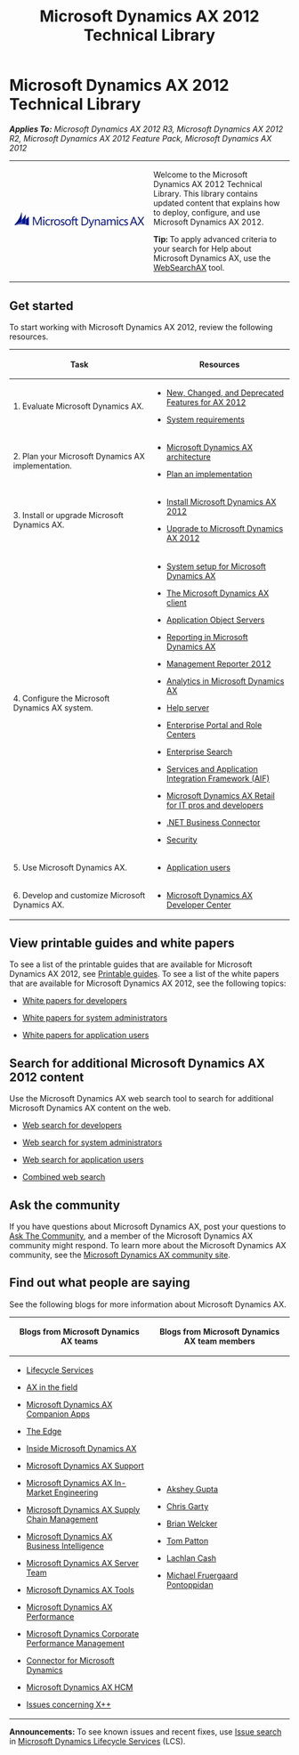 ﻿---
title: 'Microsoft Dynamics AX 2012 Technical Library '
TOCTitle: Microsoft Dynamics AX 2012
ms:assetid: 89085fa3-cec3-4651-bee5-907470e2d4bd
ms:mtpsurl: https://technet.microsoft.com/en-us/library/Gg852966(v=AX.60)
ms:contentKeyID: 35267556
ms.date: 04/28/2014
mtps_version: v=AX.60
---

# Microsoft Dynamics AX 2012 Technical Library


_**Applies To:** Microsoft Dynamics AX 2012 R3, Microsoft Dynamics AX 2012 R2, Microsoft Dynamics AX 2012 Feature Pack, Microsoft Dynamics AX 2012_

<table>
<colgroup>
<col style="width: 50%" />
<col style="width: 50%" />
</colgroup>
<tbody>
<tr class="odd">
<td><img src="images/Gg852966.AXlogo(AX.60).png" title="Microsoft Dynamics AX logo" alt="Microsoft Dynamics AX logo" /></td>
<td><p>Welcome to the Microsoft Dynamics AX 2012 Technical Library. This library contains updated content that explains how to deploy, configure, and use Microsoft Dynamics AX 2012.</p>
<p><strong>Tip:</strong> To apply advanced criteria to your search for Help about Microsoft Dynamics AX, use the <a href="http://go.microsoft.com/fwlink/?linkid=194311">WebSearchAX</a> tool.</p></td>
</tr>
</tbody>
</table>


## Get started

To start working with Microsoft Dynamics AX 2012, review the following resources.

<table>
<colgroup>
<col style="width: 50%" />
<col style="width: 50%" />
</colgroup>
<thead>
<tr class="header">
<th><p>Task</p></th>
<th><p>Resources</p></th>
</tr>
</thead>
<tbody>
<tr class="odd">
<td><p>1. Evaluate Microsoft Dynamics AX.</p></td>
<td><ul>
<li><p><a href="new-changed-and-deprecated-features-for-ax-2012.md">New, Changed, and Deprecated Features for AX 2012</a></p></li>
<li><p><a href="http://go.microsoft.com/fwlink/?linkid=165377">System requirements</a></p></li>
</ul></td>
</tr>
<tr class="even">
<td><p>2. Plan your Microsoft Dynamics AX implementation.</p></td>
<td><ul>
<li><p><a href="microsoft-dynamics-ax-architecture.md">Microsoft Dynamics AX architecture</a></p></li>
<li><p><a href="plan-an-implementation.md">Plan an implementation</a></p></li>
</ul></td>
</tr>
<tr class="odd">
<td><p>3. Install or upgrade Microsoft Dynamics AX.</p></td>
<td><ul>
<li><p><a href="install-microsoft-dynamics-ax-2012.md">Install Microsoft Dynamics AX 2012</a></p></li>
<li><p><a href="upgrade-to-microsoft-dynamics-ax-2012.md">Upgrade to Microsoft Dynamics AX 2012</a></p></li>
</ul></td>
</tr>
<tr class="even">
<td><p>4. Configure the Microsoft Dynamics AX system.</p></td>
<td><ul>
<li><p><a href="system-setup-for-microsoft-dynamics-ax.md">System setup for Microsoft Dynamics AX</a></p></li>
<li><p><a href="the-microsoft-dynamics-ax-client.md">The Microsoft Dynamics AX client</a></p></li>
<li><p><a href="application-object-servers.md">Application Object Servers</a></p></li>
<li><p><a href="reporting-in-microsoft-dynamics-ax.md">Reporting in Microsoft Dynamics AX</a></p></li>
<li><p><a href="http://www.microsoft.com/en-us/download/details.aspx?id=5916">Management Reporter 2012</a></p></li>
<li><p><a href="analytics-in-microsoft-dynamics-ax.md">Analytics in Microsoft Dynamics AX</a></p></li>
<li><p><a href="help-server.md">Help server</a></p></li>
<li><p><a href="enterprise-portal-and-role-centers.md">Enterprise Portal and Role Centers</a></p></li>
<li><p><a href="enterprise-search.md">Enterprise Search</a></p></li>
<li><p><a href="services-and-application-integration-framework-aif.md">Services and Application Integration Framework (AIF)</a></p></li>
<li><p><a href="microsoft-dynamics-ax-retail-for-it-pros-and-developers.md">Microsoft Dynamics AX Retail for IT pros and developers</a></p></li>
<li><p><a href="net-business-connector.md">.NET Business Connector</a></p></li>
<li><p><a href="security.md">Security</a></p></li>
</ul></td>
</tr>
<tr class="odd">
<td><p>5. Use Microsoft Dynamics AX.</p></td>
<td><ul>
<li><p><a href="app-user/application-users.md">Application users</a></p></li>
</ul></td>
</tr>
<tr class="even">
<td><p>6. Develop and customize Microsoft Dynamics AX.</p></td>
<td><ul>
<li><p><a href="http://go.microsoft.com/fwlink/?linkid=110356">Microsoft Dynamics AX Developer Center</a></p></li>
</ul></td>
</tr>
</tbody>
</table>


## View printable guides and white papers

To see a list of the printable guides that are available for Microsoft Dynamics AX 2012, see [Printable guides](printable-guides.md). To see a list of the white papers that are available for Microsoft Dynamics AX 2012, see the following topics:

  - [White papers for developers](white-papers-for-developers.md)

  - [White papers for system administrators](white-papers-for-system-administrators.md)

  - [White papers for application users](white-papers-for-application-users.md)

## Search for additional Microsoft Dynamics AX 2012 content

Use the Microsoft Dynamics AX web search tool to search for additional Microsoft Dynamics AX content on the web.

  - [Web search for developers](http://go.microsoft.com/fwlink/?linkid=212924)

  - [Web search for system administrators](http://go.microsoft.com/fwlink/?linkid=212925)

  - [Web search for application users](http://go.microsoft.com/fwlink/?linkid=212922)

  - [Combined web search](http://go.microsoft.com/fwlink/?linkid=194311)

## Ask the community

If you have questions about Microsoft Dynamics AX, post your questions to [Ask The Community](http://go.microsoft.com/fwlink/?linkid=221068), and a member of the Microsoft Dynamics AX community might respond. To learn more about the Microsoft Dynamics AX community, see the [Microsoft Dynamics AX community site](http://go.microsoft.com/fwlink/?linkid=221070).

## Find out what people are saying

See the following blogs for more information about Microsoft Dynamics AX.

<table>
<colgroup>
<col style="width: 50%" />
<col style="width: 50%" />
</colgroup>
<thead>
<tr class="header">
<th><p>Blogs from Microsoft Dynamics AX teams</p></th>
<th><p>Blogs from Microsoft Dynamics AX team members</p></th>
</tr>
</thead>
<tbody>
<tr class="odd">
<td><ul>
<li><p><a href="http://blogs.msdn.com/b/lcs/">Lifecycle Services</a></p></li>
<li><p><a href="http://blogs.msdn.com/b/axinthefield/">AX in the field</a></p></li>
<li><p><a href="http://blogs.msdn.com/b/axcompapp/">Microsoft Dynamics AX Companion Apps</a></p></li>
<li><p><a href="http://go.microsoft.com/fwlink/?linkid=221076">The Edge</a></p></li>
<li><p><a href="http://go.microsoft.com/fwlink/?linkid=221077">Inside Microsoft Dynamics AX</a></p></li>
<li><p><a href="http://go.microsoft.com/fwlink/?linkid=221079">Microsoft Dynamics AX Support</a></p></li>
<li><p><a href="http://go.microsoft.com/fwlink/?linkid=221078">Microsoft Dynamics AX In-Market Engineering</a></p></li>
<li><p><a href="http://blogs.msdn.com/b/dynamicsaxscm/">Microsoft Dynamics AX Supply Chain Management</a></p></li>
<li><p><a href="http://blogs.msdn.com/b/dynamicsaxbi/">Microsoft Dynamics AX Business Intelligence</a></p></li>
<li><p><a href="http://blogs.msdn.com/b/daxserver/">Microsoft Dynamics AX Server Team</a></p></li>
<li><p><a href="http://blogs.msdn.com/b/axtools/">Microsoft Dynamics AX Tools</a></p></li>
<li><p><a href="http://blogs.msdn.com/b/axperf/">Microsoft Dynamics AX Performance</a></p></li>
<li><p><a href="http://go.microsoft.com/fwlink/?linkid=223226">Microsoft Dynamics Corporate Performance Management</a></p></li>
<li><p><a href="http://go.microsoft.com/fwlink/?linkid=223227">Connector for Microsoft Dynamics</a></p></li>
<li><p><a href="https://community.dynamics.com/ax/b/axhcmnewslearningshighlights/default.aspx">Microsoft Dynamics AX HCM</a></p></li>
<li><p><a href="http://blogs.msdn.com/b/x/">Issues concerning X++</a></p></li>
</ul></td>
<td><ul>
<li><p><a href="http://blogs.msdn.com/b/aksheygupta/">Akshey Gupta</a></p></li>
<li><p><a href="http://blogs.msdn.com/b/chrisgarty/">Chris Garty</a></p></li>
<li><p><a href="http://blogs.msdn.com/b/bwelcker/">Brian Welcker</a></p></li>
<li><p><a href="http://blogs.technet.com/b/tompatton/">Tom Patton</a></p></li>
<li><p><a href="http://blogs.msdn.com/b/lcash/">Lachlan Cash</a></p></li>
<li><p><a href="http://go.microsoft.com/fwlink/?linkid=221072">Michael Fruergaard Pontoppidan</a></p></li>
</ul></td>
</tr>
</tbody>
</table>

  
**Announcements:** To see known issues and recent fixes, use [Issue search](http://go.microsoft.com/fwlink/?linkid=389258) in [Microsoft Dynamics Lifecycle Services](http://go.microsoft.com/fwlink/?linkid=306505) (LCS).

